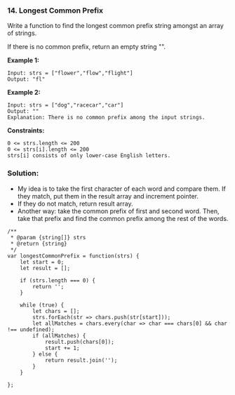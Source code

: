 ### 14. Longest Common Prefix

Write a function to find the longest common prefix string amongst an array of strings.

If there is no common prefix, return an empty string "".

**Example 1:**
```
Input: strs = ["flower","flow","flight"]
Output: "fl"
```

**Example 2:**
```
Input: strs = ["dog","racecar","car"]
Output: ""
Explanation: There is no common prefix among the input strings.
``` 

**Constraints:**
```
0 <= strs.length <= 200
0 <= strs[i].length <= 200
strs[i] consists of only lower-case English letters.
```

### Solution:
- My idea is to take the first character of each word and compare them. If they match, put them in the result array and increment pointer.
- If they do not match, return result array.
- Another way: take the common prefix of first and second word. Then, take that prefix and find the common prefix among the rest of the words.
```
/**
 * @param {string[]} strs
 * @return {string}
 */
var longestCommonPrefix = function(strs) {
    let start = 0;
    let result = [];
    
    if (strs.length === 0) {
        return '';
    }
    
    while (true) {
        let chars = [];
        strs.forEach(str => chars.push(str[start]));
        let allMatches = chars.every(char => char === chars[0] && char !== undefined);
        if (allMatches) {
            result.push(chars[0]);
            start += 1;
        } else {
            return result.join('');
        }        
    }

};
```
